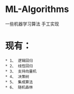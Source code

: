 # ML-Algorithms
一些机器学习算法 手工实现
# 现有：
    * 1、 逻辑回归 
    * 2、 线性回归 
    * 3、 支持向量机 
    * 4、 决策树
    * 5、 集成算法
    * 6、 随机森林
